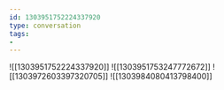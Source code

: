 ```yaml
---
id: 1303951752224337920
type: conversation
tags:
- 
---
```

![[1303951752224337920]]
![[1303951753247772672]]
![[1303972603397320705]]
![[1303984080413798400]]


